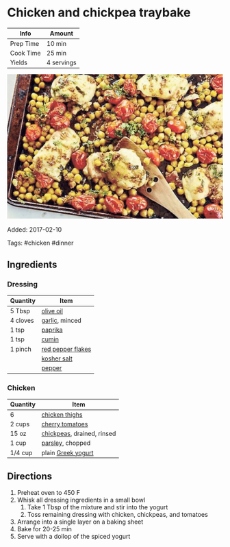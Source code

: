 # Chicken and chickpea traybake

| Info      | Amount     |
| --------- | ---------- |
| Prep Time | 10 min     |
| Cook Time | 25 min     |
| Yields    | 4 servings |

![Chicken chickpea traybake](../_assets/chicken-chickpea-traybake.jpg)

Added: 2017-02-10

Tags: #chicken #dinner

## Ingredients

### Dressing

| Quantity | Item                                                          |
| -------- | ------------------------------------------------------------- |
| 5 Tbsp   | [olive oil](../_ingredients/olive%20oil.md)                   |
| 4 cloves | [garlic](../_ingredients/garlic.md), minced                   |
| 1 tsp    | [paprika](../_ingredients/paprika.md)                         |
| 1 tsp    | [cumin](../_ingredients/cumin.md)                             |
| 1 pinch  | [red pepper flakes](../_ingredients/red%20pepper%20flakes.md) |
|          | [kosher salt](../_ingredients/kosher%20salt.md)               |
|          | [pepper](../_ingredients/pepper.md)                           |

### Chicken

| Quantity | Item                                                       |
| -------- | ---------------------------------------------------------- |
| 6        | [chicken thighs](../_ingredients/chicken%20thighs.md)      |
| 2 cups   | [cherry tomatoes](../_ingredients/cherry%20tomato.md)      |
| 15 oz    | [chickpeas](../_ingredients/chickpeas.md), drained, rinsed |
| 1 cup    | [parsley](../_ingredients/parsley.md), chopped             |
| 1/4 cup  | plain [Greek yogurt](../_ingredients/greek%20yogurt.md)    |

## Directions

1. Preheat oven to 450 F
2. Whisk all dressing ingredients in a small bowl
   1. Take 1 Tbsp of the mixture and stir into the yogurt
   2. Toss remaining dressing with chicken, chickpeas, and tomatoes
3. Arrange into a single layer on a baking sheet
4. Bake for 20-25 min
5. Serve with a dollop of the spiced yogurt
